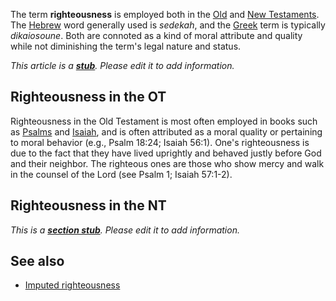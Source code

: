 The term **righteousness** is employed both in the
[Old](Old_Testament "Old Testament") and
[New Testaments](New_Testament "New Testament"). The
[Hebrew](Hebrew "Hebrew") word generally used is *sedekah*, and the
[Greek](Greek "Greek") term is typically *dikaiosoune*. Both are
connoted as a kind of moral attribute and quality while not
diminishing the term's legal nature and status.

*This article is a **[stub](http://www.theopedia.com/Category:Theopedia_stubs "Category:Theopedia stubs")**. Please edit it to add information.*
## Righteousness in the OT

Righteousness in the Old Testament is most often employed in books
such as [Psalms](Psalms "Psalms") and
[Isaiah](Book_of_Isaiah "Book of Isaiah"), and is often attributed
as a moral quality or pertaining to moral behavior (e.g., Psalm
18:24; Isaiah 56:1). One's righteousness is due to the fact that
they have lived uprightly and behaved justly before God and their
neighbor. The righteous ones are those who show mercy and walk in
the counsel of the Lord (see Psalm 1; Isaiah 57:1-2).

## Righteousness in the NT

*This is a **[section stub](http://www.theopedia.com/Category:Theopedia_sectionstubs "Category:Theopedia sectionstubs")**. Please edit it to add information.*
## See also

-   [Imputed righteousness](Imputed_righteousness "Imputed righteousness")



